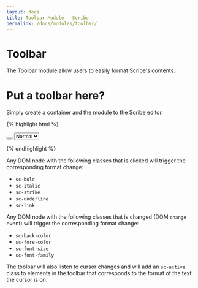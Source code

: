 ```yaml
---
layout: docs
title: Toolbar Module - Scribe
permalink: /docs/modules/toolbar/
---
```


# Toolbar

The Toolbar module allow users to easily format Scribe's contents.

# Put a toolbar here?

Simply create a container and the module to the Scribe editor.

{% highlight html %}
<!-- Create toolbar container -->
<div id="toolbar">
  <!-- Add a bold button -->
  <button class="sc-bold"></button>
  <!-- Add font size dropdown -->
  <select class="sc-font-size">
    <option value="small">Small</option>
    <option value="normal" selected>Normal</option>
    <option value="large">Large</option>
    <option value="huge">Huge</option>
  </select>
</div>
<div id="editor"></div>

<!-- Initialize editor and toolbar -->
<script>
  var editor = new Scribe('#editor');
  editor.addModule('toolbar', {
    container: '#toolbar'     // Selector for toolbar container
  });
</script>
{% endhighlight %}

Any DOM node with the following classes that is clicked will trigger the corresponding format change:

- `sc-bold`
- `sc-italic`
- `sc-strike`
- `sc-underline`
- `sc-link`

Any DOM node with the following classes that is changed (DOM `change` event) will trigger the corresponding format change:

- `sc-back-color`
- `sc-fore-color`
- `sc-font-size`
- `sc-font-family`

The toolbar will also listen to cursor changes and will add an `sc-active` class to elements in the toolbar that corresponds to the format of the text the cursor is on.

